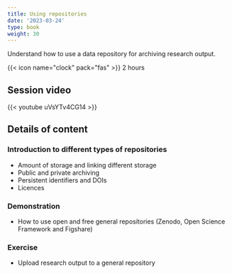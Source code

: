 ```yaml
---
title: Using repositories
date: '2023-03-24'
type: book
weight: 30
---
```


Understand how to use a data repository for archiving research output. 

<!--more-->

{{< icon name="clock" pack="fas" >}} 2 hours

## Session video

{{< youtube uVsYTv4CG14 >}}

## Details of content
### Introduction to different types of repositories
- Amount of storage and linking different storage
- Public and private archiving
- Persistent identifiers and DOIs
- Licences

### Demonstration 
- How to use open and free general repositories (Zenodo, Open Science Framework and Figshare)

### Exercise
- Upload research output to a general repository
